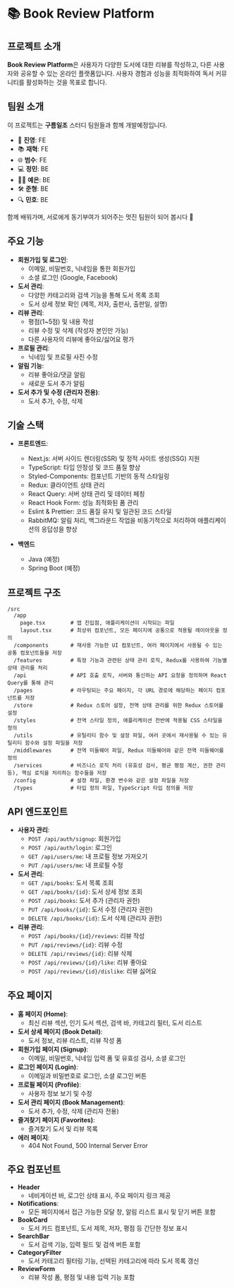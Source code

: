 # 📚 Book Review Platform

## 프로젝트 소개
**Book Review Platform**은 사용자가 다양한 도서에 대한 리뷰를 작성하고, 다른 사용자와 공유할 수 있는 온라인 플랫폼입니다. 사용자 경험과 성능을 최적화하여 독서 커뮤니티를 활성화하는 것을 목표로 합니다.
## 팀원 소개

이 프로젝트는 **구름일조** 스터디 팀원들과 함께 개발예정입니다.


- 🌟 **진영**: FE
- 📚 **재혁**: FE
- 🌐 **범수**: FE
- 💻 **정민**: BE
- 👩‍💻 **예은**: BE
- 🛠️ **준형**: BE
- 🔍 **민호**: BE

함께 배워가며, 서로에게 동기부여가 되어주는 멋진 팀원이 되어 봅시다 🙌

## 주요 기능
- **회원가입 및 로그인**:
  - 이메일, 비밀번호, 닉네임을 통한 회원가입
  - 소셜 로그인 (Google, Facebook)
- **도서 관리**:
  - 다양한 카테고리와 검색 기능을 통해 도서 목록 조회
  - 도서 상세 정보 확인 (제목, 저자, 출판사, 출판일, 설명)
- **리뷰 관리**:
  - 평점(1~5점) 및 내용 작성
  - 리뷰 수정 및 삭제 (작성자 본인만 가능)
  - 다른 사용자의 리뷰에 좋아요/싫어요 평가
- **프로필 관리**:
  - 닉네임 및 프로필 사진 수정
- **알림 기능**:
  - 리뷰 좋아요/댓글 알림
  - 새로운 도서 추가 알림
- **도서 추가 및 수정 (관리자 전용)**:
  - 도서 추가, 수정, 삭제

## 기술 스택
- **프론트엔드**:
  - Next.js: 서버 사이드 렌더링(SSR) 및 정적 사이트 생성(SSG) 지원
  - TypeScript: 타입 안정성 및 코드 품질 향상
  - Styled-Components: 컴포넌트 기반의 동적 스타일링
  - Redux: 클라이언트 상태 관리
  - React Query: 서버 상태 관리 및 데이터 페칭
  - React Hook Form: 성능 최적화된 폼 관리
  - Eslint & Prettier: 코드 품질 유지 및 일관된 코드 스타일
  - RabbitMQ: 알림 처리, 백그라운드 작업을 비동기적으로 처리하여 애플리케이션의 응답성을 향상

- **백엔드**
    - Java (예정)
    - Spring Boot (예정)


## 프로젝트 구조
```
/src
  /app
    page.tsx        # 앱 진입점, 애플리케이션이 시작되는 파일
    layout.tsx      # 최상위 컴포넌트, 모든 페이지에 공통으로 적용될 레이아웃을 정의
  /components       # 재사용 가능한 UI 컴포넌트, 여러 페이지에서 사용될 수 있는 공통 컴포넌트들을 저장
  /features         # 특정 기능과 관련된 상태 관리 로직, Redux를 사용하여 기능별 상태 관리를 처리
  /api              # API 호출 로직, 서버와 통신하는 API 요청을 정의하며 React Query를 통해 관리
  /pages            # 라우팅되는 주요 페이지, 각 URL 경로에 해당하는 페이지 컴포넌트를 저장
  /store            # Redux 스토어 설정, 전역 상태 관리를 위한 Redux 스토어를 설정
  /styles           # 전역 스타일 정의, 애플리케이션 전반에 적용될 CSS 스타일을 정의
  /utils            # 유틸리티 함수 및 설정 파일, 여러 곳에서 재사용될 수 있는 유틸리티 함수와 설정 파일을 저장
  /middlewares      # 전역 미들웨어 파일, Redux 미들웨어와 같은 전역 미들웨어를 정의
  /services         # 비즈니스 로직 처리 (유효성 검사, 평균 평점 계산, 권한 관리 등), 핵심 로직을 처리하는 함수들을 저장
  /config           # 설정 파일, 환경 변수와 같은 설정 파일을 저장
  /types            # 타입 정의 파일, TypeScript 타입 정의를 저장

```


## API 엔드포인트
- **사용자 관리**:
  - ``POST /api/auth/signup``: 회원가입
  - ``POST /api/auth/login``: 로그인
  - ``GET /api/users/me``: 내 프로필 정보 가져오기
  - ``PUT /api/users/me``: 내 프로필 수정
- **도서 관리**:
  - ``GET /api/books``: 도서 목록 조회
  - ``GET /api/books/{id}``: 도서 상세 정보 조회
  - ``POST /api/books``: 도서 추가 (관리자 권한)
  - ``PUT /api/books/{id}``: 도서 수정 (관리자 권한)
  - ``DELETE /api/books/{id}``: 도서 삭제 (관리자 권한)
- **리뷰 관리**:
  - ``POST /api/books/{id}/reviews``: 리뷰 작성
  - ``PUT /api/reviews/{id}``: 리뷰 수정
  - ``DELETE /api/reviews/{id}``: 리뷰 삭제
  - ``POST /api/reviews/{id}/like``: 리뷰 좋아요
  - ``POST /api/reviews/{id}/dislike``: 리뷰 싫어요

## 주요 페이지
- **홈 페이지 (Home)**:
  - 최신 리뷰 섹션, 인기 도서 섹션, 검색 바, 카테고리 필터, 도서 리스트
- **도서 상세 페이지 (Book Detail)**:
  - 도서 정보, 리뷰 리스트, 리뷰 작성 폼
- **회원가입 페이지 (Signup)**:
  - 이메일, 비밀번호, 닉네임 입력 폼 및 유효성 검사, 소셜 로그인
- **로그인 페이지 (Login)**:
  - 이메일과 비밀번호로 로그인, 소셜 로그인 버튼
- **프로필 페이지 (Profile)**:
  - 사용자 정보 보기 및 수정
- **도서 관리 페이지 (Book Management)**:
  - 도서 추가, 수정, 삭제 (관리자 전용)
- **즐겨찾기 페이지 (Favorites)**:
  - 즐겨찾기 도서 및 리뷰 목록
- **에러 페이지**:
  - 404 Not Found, 500 Internal Server Error

## 주요 컴포넌트

- **Header**
  - 네비게이션 바, 로그인 상태 표시, 주요 페이지 링크 제공
- **Notifications**:
  - 모든 페이지에서 접근 가능한 모달 창, 알림 리스트 표시 및 닫기 버튼 포함
- **BookCard**
  - 도서 카드 컴포넌트, 도서 제목, 저자, 평점 등 간단한 정보 표시
- **SearchBar**
  - 도서 검색 기능, 입력 필드 및 검색 버튼 포함
- **CategoryFilter**
  - 도서 카테고리 필터링 기능, 선택된 카테고리에 따라 도서 목록 갱신
- **ReviewForm**
  - 리뷰 작성 폼, 평점 및 내용 입력 기능 포함
